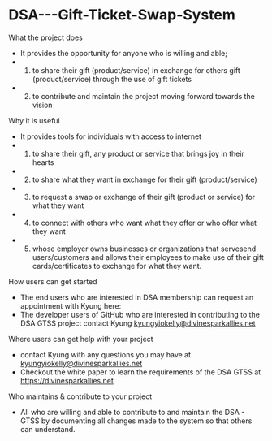 # DSA---Gift-Ticket-Swap-System
What the project does
- It provides the opportunity for anyone who is willing and able;
- 1) to share their gift (product/service) in exchange for others gift (product/service) through the use of gift tickets
- 2) to contribute and maintain the project moving forward towards the vision

Why it is useful
- It provides tools for individuals with access to internet
- 1) to share their gift, any product or service that brings joy in their hearts 
- 2) to share what they want in exchange for their gift (product/service)
- 3) to request a swap or exchange of their gift (product or service) for what they want 
- 4) to connect with others who want what they offer or who offer what they want
- 5) whose employer owns businesses or organizations that servesend users/customers and allows their employees to make use of their gift cards/certificates to exchange for what they want.

How users can get started
- The end users who are interested in DSA membership can request an appointment with Kyung here:
- The developer users of GitHub who are interested in contributing to the DSA GTSS project contact Kyung kyungyiokelly@divinesparkallies.net

Where users can get help with your project
- contact Kyung with any questions you may have at kyungyiokelly@divinesparkallies.net
- Checkout the white paper to learn the requirements of the DSA GTSS at https://divinesparkallies.net

Who maintains & contribute to your project

- All who are willing and able to contribute to and maintain the DSA - GTSS by documenting all changes made to the system so that others can understand.
